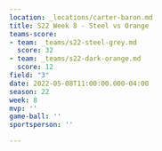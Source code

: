 ```yaml
---
location: _locations/carter-baron.md
title: S22 Week 8 - Steel vs Orange
teams-score:
- team: _teams/s22-steel-grey.md
  score: 32
- team: _teams/s22-dark-orange.md
  score: 12
field: "3"
date: 2022-05-08T11:00:00.000-04:00
season: 22
week: 8
mvp: ''
game-ball: ''
sportsperson: ''

---
```

